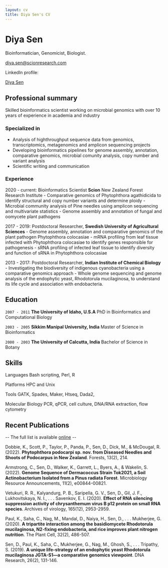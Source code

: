 ```yaml
---
layout: cv
title: Diya Sen's CV
---
```

# Diya Sen
Bioinformatician, Genomicist, Biologist.

<div id="webaddress">
<a href="diya.sen@scionresearch.com">diya.sen@scionresearch.com</a>

  LinkedIn profile: 
  <div class="badge-base LI-profile-badge" data-locale="en_US" data-size="medium" data-theme="light" data-type="VERTICAL" data-vanity="diya-sen-8a8858180" data-version="v1"><a class="badge-base__link LI-simple-link" href="https://nz.linkedin.com/in/diya-sen-8a8858180?trk=profile-badge">Diya Sen</a></div>
           
## Professional summary
Skilled bioinformatics scientist working on microbial genomics with over 10 years of experience in academia and industry

### Specialized in
- Analysis of highthroughput sequence data from genomics, transcriptomics, metagenomics and amplicon sequencing projects
- Developing bioinformatics pipelines for genome assembly, annotation, comparative genomics, microbial comunity analysis, copy number and variant analysis 
- Scientific writing and communication 
  
### Experience
2020 - current: Bioinformatics Scientist
       **Scion** New Zealand Forest Research Institute
                 - Comparative genomics of Phytophthora agathidicida to identify structural and copy number variants and determine ploidy
                 - Microbial community analysis of Pine needles using amplicon sequencing and multivariate statistics 
                 - Genome assembly and annotation of fungal and oomycete plant pathogens
  
2017 - 2019: Postdoctoral Researcher, **Swedish University of Agricultural Sciences**
                 - Genome assembly, annotation and comparative genomics of the plant pathogen Phytophthora colocasiae 
                 - mRNA profiling from leaf tissue infected with Phytophthora colocasiae to identify genes responsible for pathogenesis 
                 - sRNA profiling of infected leaf tissue to identify diversity and function of sRNA in Phytophthora colocasiae 

2013 - 2017: Postdoctoral Researcher, **Indian Institute of Chemical Biology**
                - Investigating the biodiversity of indigenous cyanobacteria using a comparative genomics approach 
                - Whole genome sequencing and genome analysis of the endophytic yeast, Rhodotorula mucilaginosa, to understand its life cycle and
                association with endobacteria.
  
## Education

`2007 - 2011`
__The University of Idaho, U.S.A__
  PhD in Bioinformatics and Computational Biology
  
`2003 - 2005`
__Sikkim Manipal University, India__
  Master of Science in Bioinformatics

`2000 - 2003`
__The University of Calcutta, India__
  Bachelor of Science in Botany



## Skills

Languages
Bash scripting, Perl, R

Platforms
  HPC and Unix
  
Tools
GATK, Spades, Maker, Htseq, Dada2, 
  
Molecular Biology
  PCR, qPCR, cell culture, DNA/RNA extraction, flow cytometry

## Recent Publications

-- The full list is available [online](http://scholar.google.co.uk/citations?hl=en&user=883GEboAAAAJ) --
  
Dobbie, K., Scott, P., Taylor, P., Panda, P., Sen, D., Dick, M., & McDougal, R. (2022). **Phytophthora podocarpi sp. nov. from Diseased Needles and Shoots of Podocarpus in New Zealand**. Forests, 13(2), 214. 
  
Armstrong, C., Sen, D., Walker, K., Garrett, L., Byers, A., & Wakelin, S. (2022). **Genome Sequence of Dermacoccus Strain Tok2021, a Soil Actinobacterium Isolated from a Pinus radiata Forest**. Microbiology Resource Announcements, 11(2), e00844-00821. 
  
Vetukuri, R. R., Kalyandurg, P. B., Saripella, G. V., Sen, D., Gil, J. F., Lukhovitskaya, N. I., . . . Savenkov, E. I. (2020). **Effect of RNA silencing suppression activity of chrysanthemum virus B p12 protein on small RNA species**. Archives of virology, 165(12), 2953-2959. 
  
Paul, K., Saha, C., Nag, M., Mandal, D., Naiya, H., Sen, D., . . . Mukherjee, G. (2020). **A tripartite interaction among the basidiomycete Rhodotorula mucilaginosa, N2-fixing endobacteria, and rice improves plant nitrogen nutrition**. The Plant Cell, 32(2), 486-507. 
  
Sen, D., Paul, K., Saha, C., Mukherjee, G., Nag, M., Ghosh, S., . . . Tripathy, S. (2019). **A unique life-strategy of an endophytic yeast Rhodotorula mucilaginosa JGTA-S1—a comparative genomics viewpoint**. DNA Research, 26(2), 131-146. 


